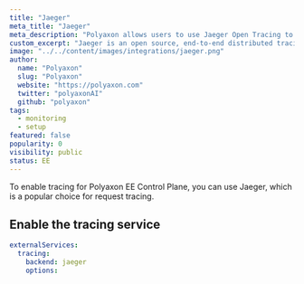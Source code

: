 ```yaml
---
title: "Jaeger"
meta_title: "Jaeger"
meta_description: "Polyaxon allows users to use Jaeger Open Tracing to trace your API calls in Polyaxon."
custom_excerpt: "Jaeger is an open source, end-to-end distributed tracing."
image: "../../content/images/integrations/jaeger.png"
author:
  name: "Polyaxon"
  slug: "Polyaxon"
  website: "https://polyaxon.com"
  twitter: "polyaxonAI"
  github: "polyaxon"
tags:
  - monitoring
  - setup
featured: false
popularity: 0
visibility: public
status: EE
---
```


To enable tracing for Polyaxon EE Control Plane, you can use Jaeger, which is a popular choice for request tracing.

## Enable the tracing service 

```yaml
externalServices:
  tracing:
    backend: jaeger
    options:
```
